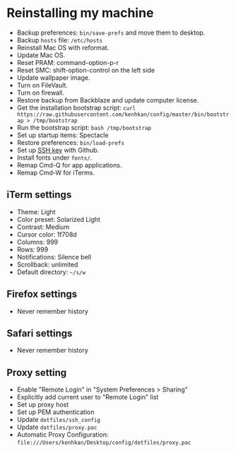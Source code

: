 # Reinstalling my machine

- Backup preferences: `bin/save-prefs` and move them to desktop.
- Backup `hosts` file: `/etc/hosts`
- Reinstall Mac OS with reformat.
- Update Mac OS.
- Reset PRAM: command-option-p-r
- Reset SMC: shift-option-control on the left side
- Update wallpaper image.
- Turn on FileVault.
- Turn on firewall.
- Restore backup from Backblaze and update computer license.
- Get the installation bootstrap script:
  `curl https://raw.githubusercontent.com/kenhkan/config/master/bin/bootstrap > /tmp/bootstrap`
- Run the bootstrap script: `bash /tmp/bootstrap`
- Set up startup items: Spectacle
- Restore preferences: `bin/load-prefs`
- Set up [SSH key](https://github.com/settings/keys) with Github.
- Install fonts under `fonts/`.
- Remap Cmd-Q for app applications.
- Remap Cmd-W for iTerms.

## iTerm settings

- Theme: Light
- Color preset: Solarized Light
- Contrast: Medium
- Cursor color: 1f708d
- Columns: 999
- Rows: 999
- Notifications: Silence bell
- Scrollback: unlimited
- Default directory: `~/s/w`

## Firefox settings

- Never remember history

## Safari settings

- Never remember history

## Proxy setting

- Enable "Remote Login" in "System Preferences > Sharing"
- Explicitly add current user to "Remote Login" list
- Set up proxy host
- Set up PEM authentication
- Update `dotfiles/ssh_config`
- Update `dotfiles/proxy.pac`
- Automatic Proxy Configuration: `file:///Users/kenhkan/Desktop/config/dotfiles/proxy.pac`
